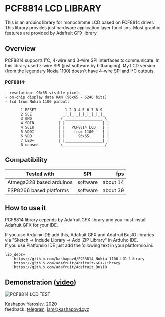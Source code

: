 # PCF8814 LCD LIBRARY

This is an arduino library for monochrome LCD based on PCF8814 driver. This library provides just hardware application layer functions. Most graphic features are provided by Adafruit GFX library.

## Overview

PCF8814 supports I²C, 4-wire and 3-wire SPI interfaces to communicate. 
In this library used 3-wire SPI (just software by bitbanging). 
My LCD version (from the legendary Nokia 1100) doesn't have 4-wire SPI and I²C outputs.

#### PCF8814:

    - resolution: 96x65 visible pixels
    - on-chip display data RAM (96x65 = 6240 bits)
    - lcd from Nokia 1100 pinout:

           1 RESET             1 2 3 4 5 6 7 8 9
           2 SCE              _|_|_|_|_|_|_|_|_|_
           3 GND             / _________________ \ 
           4 SDIN           | |                 | |
           4 SCLK           | |   PCF8814 LCD   | |
           5 VDDI           | |    from 1100    | |
           6 VDD            | |      96x65      | |
           7 LED+           | |_________________| |
           8 unused          \___________________/

## Compatibility 
| Tested with               | SPI       | fps      |
| ------------------------- |:---------:| --------:|
| Atmega328 based arduinos  | software  | about 14 |
| ESP8266 based platforms   | software  | about 39 |

## How to use it

PCF8814 library depends by Adafruit GFX library and you must install Adafruit GFX for your IDE.

If you use Arduino IDE add this, Adafruit GFX and Adafruit BusIO libraries via "Sketch -> Include Library -> Add .ZIP Library" in Arduino IDE.\
If you use Platformio IDE just add the following text in your platformio.ini:

    lib_deps=
        https://github.com/kashapovd/PCF8814-Nokia-1100-LCD-library
        https://github.com/adafruit/Adafruit-GFX-Library
        https://github.com/adafruit/Adafruit_BusIO

## Demonstration ([video](https://youtu.be/tWlndlFdpFo))
![PCF8814 LCD TEST](demo/demo.gif)

Kashapov Yaroslav, 2020\
feedback: [telegram](https://t.me/kashapovd), <iam@kashapovd.xyz>
